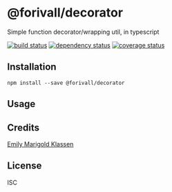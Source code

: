 # @forivall/decorator

Simple function decorator/wrapping util, in typescript

[![build status](https://secure.travis-ci.org/forivall/meh-ts-decorator.svg)](http://travis-ci.org/forivall/meh-ts-decorator)
[![dependency status](https://david-dm.org/forivall/meh-ts-decorator.svg)](https://david-dm.org/forivall/meh-ts-decorator)
[![coverage status](https://coveralls.io/repos/github/forivall/meh-ts-decorator/badge.svg)](https://coveralls.io/github/forivall/meh-ts-decorator)

## Installation

```
npm install --save @forivall/decorator
```

## Usage

## Credits
[Emily Marigold Klassen](https://github.com/forivall/)

## License

ISC
